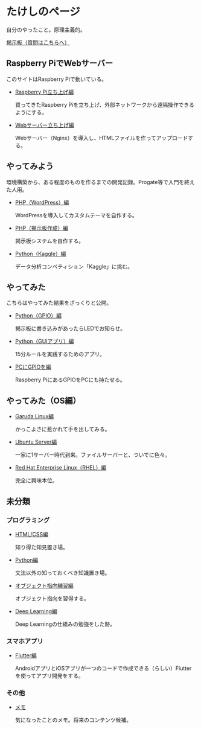 # たけしのページ

自分のやったこと。原理主義的。

[掲示板（質問はこちらへ）](php-bbs/)

## Raspberry PiでWebサーバー

このサイトはRaspberry Piで動いている。

* [Raspberry Pi立ち上げ編](startup/)

  買ってきたRaspberry Piを立ち上げ、外部ネットワークから遠隔操作できるようにする。

* [Webサーバー立ち上げ編](webserver/)

  Webサーバー（Nginx）を導入し、HTMLファイルを作ってアップロードする。

## やってみよう

環境構築から、ある程度のものを作るまでの開発記録。Progate等で入門を終えた人用。

* [PHP（WordPress）編](wordpress/)

  WordPressを導入してカスタムテーマを自作する。
  
* [PHP（掲示板作成）編](php/)

  掲示板システムを自作する。
  
* [Python（Kaggle）編](kaggle/)

  データ分析コンペティション「Kaggle」に挑む。

## やってみた

こちらはやってみた結果をざっくりと公開。

* [Python（GPIO）編](bbs-led/)

  掲示板に書き込みがあったらLEDでお知らせ。
  
* [Python（GUIアプリ）編](python_gui/)

  15分ルールを実践するためのアプリ。
  
* [PCにGPIOを編](ft232h/)

  Raspberry PiにあるGPIOをPCにも持たせる。

## やってみた（OS編）

* [Garuda Linux編](garuda/)

  かっこよさに惹かれて手を出してみる。
  
* [Ubuntu Server編](ubuntuserver/)

  一家に1サーバー時代到来。ファイルサーバーと、ついでに色々。
  
* [Red Hat Enterprise Linux（RHEL）編](rhel/)

  完全に興味本位。

## 未分類

### プログラミング

* [HTML/CSS編](htmlcss/)

  知り得た知見置き場。

* [Python編](python/)

  文法以外の知っておくべき知識置き場。

* [オブジェクト指向練習編](oop/)

  オブジェクト指向を習得する。
  
* [Deep Learning編](deeplearning/)

  Deep Learningの仕組みの勉強をした跡。

### スマホアプリ

* [Flutter編](flutter/index.html)

  AndroidアプリとiOSアプリが一つのコードで作成できる（らしい）Flutterを使ってアプリ開発をする。

### その他

* [メモ](memo/)

  気になったことのメモ。将来のコンテンツ候補。